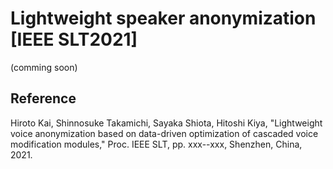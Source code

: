 # Lightweight speaker anonymization [IEEE SLT2021]
(comming soon)

## Reference
Hiroto Kai, Shinnosuke Takamichi, Sayaka Shiota, Hitoshi Kiya, "Lightweight voice anonymization based on data-driven optimization of cascaded voice modification modules," Proc. IEEE SLT, pp. xxx--xxx, Shenzhen, China, 2021.